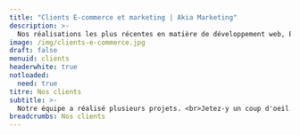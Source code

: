 ```yaml
---
title: "Clients E-commerce et marketing | Akia Marketing"
description: >-
  Nos réalisations les plus récentes en matière de développement web, E-commerce et marketing en ligne. 
image: /img/clients-e-commerce.jpg
draft: false
menuid: clients
headerwhite: true
notloaded:
  need: true
titre: Nos clients
subtitle: >-
  Notre équipe a réalisé plusieurs projets. <br>Jetez-y un coup d'oeil.
breadcrumbs: Nos clients
---
```

